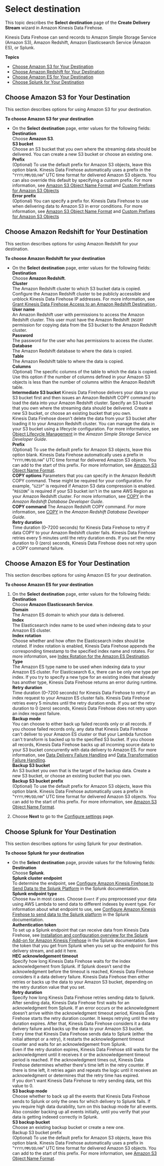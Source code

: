 # Select destination<a name="create-destination"></a>

This topic describes the **Select destination** page of the **Create Delivery Stream** wizard in Amazon Kinesis Data Firehose\.

Kinesis Data Firehose can send records to Amazon Simple Storage Service \(Amazon S3\), Amazon Redshift, Amazon Elasticsearch Service \(Amazon ES\), or Splunk\.

**Topics**
+ [Choose Amazon S3 for Your Destination](#create-destination-s3)
+ [Choose Amazon Redshift for Your Destination](#create-destination-redshift)
+ [Choose Amazon ES for Your Destination](#create-destination-elasticsearch)
+ [Choose Splunk for Your Destination](#create-destination-splunk)

## Choose Amazon S3 for Your Destination<a name="create-destination-s3"></a>

This section describes options for using Amazon S3 for your destination\.

**To choose Amazon S3 for your destination**
+ On the **Select destination** page, enter values for the following fields:  
**Destination**  
Choose **Amazon S3**\.   
**S3 bucket**  
Choose an S3 bucket that you own where the streaming data should be delivered\. You can create a new S3 bucket or choose an existing one\.  
**Prefix**  
\(Optional\) To use the default prefix for Amazon S3 objects, leave this option blank\. Kinesis Data Firehose automatically uses a prefix in the "`YYYY/MM/DD/HH`" UTC time format for delivered Amazon S3 objects\. You can also override this default by specifying a custom prefix\. For more information, see [Amazon S3 Object Name Format](basic-deliver.md#s3-object-name) and [Custom Prefixes for Amazon S3 Objects](s3-prefixes.md)  
**Error prefix**  
\(Optional\) You can specify a prefix for\. Kinesis Data Firehose to use when delivering data to Amazon S3 in error conditions\. For more information, see [Amazon S3 Object Name Format](basic-deliver.md#s3-object-name) and [Custom Prefixes for Amazon S3 Objects](s3-prefixes.md)

## Choose Amazon Redshift for Your Destination<a name="create-destination-redshift"></a>

This section describes options for using Amazon Redshift for your destination\.

**To choose Amazon Redshift for your destination**
+ On the **Select destination** page, enter values for the following fields:  
**Destination**  
Choose **Amazon Redshift**\.   
**Cluster**  
The Amazon Redshift cluster to which S3 bucket data is copied\. Configure the Amazon Redshift cluster to be publicly accessible and unblock Kinesis Data Firehose IP addresses\. For more information, see [Grant Kinesis Data Firehose Access to an Amazon Redshift Destination ](controlling-access.md#using-iam-rs)\.  
**User name**  
An Amazon Redshift user with permissions to access the Amazon Redshift cluster\. This user must have the Amazon Redshift `INSERT` permission for copying data from the S3 bucket to the Amazon Redshift cluster\.  
**Password**  
The password for the user who has permissions to access the cluster\.  
**Database**  
The Amazon Redshift database to where the data is copied\.  
**Table**  
The Amazon Redshift table to where the data is copied\.  
**Columns**  
\(Optional\) The specific columns of the table to which the data is copied\. Use this option if the number of columns defined in your Amazon S3 objects is less than the number of columns within the Amazon Redshift table\.   
**Intermediate S3 bucket**  <a name="redshift-s3-bucket"></a>
Kinesis Data Firehose delivers your data to your S3 bucket first and then issues an Amazon Redshift COPY command to load the data into your Amazon Redshift cluster\. Specify an S3 bucket that you own where the streaming data should be delivered\. Create a new S3 bucket, or choose an existing bucket that you own\.  
Kinesis Data Firehose doesn't delete the data from your S3 bucket after loading it to your Amazon Redshift cluster\. You can manage the data in your S3 bucket using a lifecycle configuration\. For more information, see [Object Lifecycle Management](https://docs.aws.amazon.com/AmazonS3/latest/dev/object-lifecycle-mgmt.html) in the *Amazon Simple Storage Service Developer Guide*\.  
**Prefix**  
\(Optional\) To use the default prefix for Amazon S3 objects, leave this option blank\. Kinesis Data Firehose automatically uses a prefix in "`YYYY/MM/DD/HH`" UTC time format for delivered Amazon S3 objects\. You can add to the start of this prefix\. For more information, see [Amazon S3 Object Name Format](basic-deliver.md#s3-object-name)\.  
**COPY options**  <a name="redshift-copy-parameters"></a>
Parameters that you can specify in the Amazon Redshift COPY command\. These might be required for your configuration\. For example, "`GZIP`" is required if Amazon S3 data compression is enabled\. "`REGION`" is required if your S3 bucket isn't in the same AWS Region as your Amazon Redshift cluster\. For more information, see [COPY](https://docs.aws.amazon.com/redshift/latest/dg//r_COPY.html) in the *Amazon Redshift Database Developer Guide*\.  
**COPY command**  <a name="redshift-copy-command"></a>
The Amazon Redshift COPY command\. For more information, see [COPY](https://docs.aws.amazon.com/redshift/latest/dg//r_COPY.html) in the *Amazon Redshift Database Developer Guide*\.  
**Retry duration**  
Time duration \(0–7200 seconds\) for Kinesis Data Firehose to retry if data COPY to your Amazon Redshift cluster fails\. Kinesis Data Firehose retries every 5 minutes until the retry duration ends\. If you set the retry duration to 0 \(zero\) seconds, Kinesis Data Firehose does not retry upon a COPY command failure\.

## Choose Amazon ES for Your Destination<a name="create-destination-elasticsearch"></a>

This section describes options for using Amazon ES for your destination\.

**To choose Amazon ES for your destination**

1. On the **Select destination** page, enter values for the following fields:  
****Destination****  
Choose **Amazon Elasticsearch Service**\.   
****Domain****  
The Amazon ES domain to which your data is delivered\.  
****Index****  
The Elasticsearch index name to be used when indexing data to your Amazon ES cluster\.  
****Index rotation****  
Choose whether and how often the Elasticsearch index should be rotated\. If index rotation is enabled, Kinesis Data Firehose appends the corresponding timestamp to the specified index name and rotates\. For more information, see [Index Rotation for the Amazon ES Destination](basic-deliver.md#es-index-rotation)\.  
****Type****  
The Amazon ES type name to be used when indexing data to your Amazon ES cluster\. For Elasticsearch 6\.x, there can be only one type per index\. If you try to specify a new type for an existing index that already has another type, Kinesis Data Firehose returns an error during runtime\.  
****Retry duration****  
Time duration \(0–7200 seconds\) for Kinesis Data Firehose to retry if an index request to your Amazon ES cluster fails\. Kinesis Data Firehose retries every 5 minutes until the retry duration ends\. If you set the retry duration to 0 \(zero\) seconds, Kinesis Data Firehose does not retry upon an index request failure\.  
**Backup mode**  
You can choose to either back up failed records only or all records\. If you choose failed records only, any data that Kinesis Data Firehose can't deliver to your Amazon ES cluster or that your Lambda function can't transform is backed up to the specified S3 bucket\. If you choose all records, Kinesis Data Firehose backs up all incoming source data to your S3 bucket concurrently with data delivery to Amazon ES\. For more information, see [Data Delivery Failure Handling](basic-deliver.md#retry) and [Data Transformation Failure Handling](data-transformation.md#data-transformation-failure-handling)\.  
**Backup S3 bucket**  
An S3 bucket you own that is the target of the backup data\. Create a new S3 bucket, or choose an existing bucket that you own\.  
**Backup S3 bucket prefix**  
\(Optional\) To use the default prefix for Amazon S3 objects, leave this option blank\. Kinesis Data Firehose automatically uses a prefix in "`YYYY/MM/DD/HH`" UTC time format for delivered Amazon S3 objects\. You can add to the start of this prefix\. For more information, see [Amazon S3 Object Name Format](basic-deliver.md#s3-object-name)\.

1. Choose **Next** to go to the [Configure settings](create-configure.md) page\.

## Choose Splunk for Your Destination<a name="create-destination-splunk"></a>

This section describes options for using Splunk for your destination\.

**To choose Splunk for your destination**
+ On the **Select destination** page, provide values for the following fields:  
**Destination**  
Choose **Splunk**\.  
**Splunk cluster endpoint**  
To determine the endpoint, see [Configure Amazon Kinesis Firehose to Send Data to the Splunk Platform](http://docs.splunk.com/Documentation/AddOns/latest/Firehose/ConfigureFirehose) in the Splunk documentation\.  
**Splunk endpoint type**  
Choose `Raw` in most cases\. Choose `Event` if you preprocessed your data using AWS Lambda to send data to different indexes by event type\. For information about what endpoint to use, see [Configure Amazon Kinesis Firehose to send data to the Splunk platform](http://docs.splunk.com/Documentation/AddOns/released/Firehose/ConfigureFirehose) in the Splunk documentation\.  
**Authentication token**  
To set up a Splunk endpoint that can receive data from Kinesis Data Firehose, see [Installation and configuration overview for the Splunk Add\-on for Amazon Kinesis Firehose](http://docs.splunk.com/Documentation/AddOns/released/Firehose/Installationoverview) in the Splunk documentation\. Save the token that you get from Splunk when you set up the endpoint for this delivery stream, and add it here\.  
**HEC acknowledgement timeout**  
Specify how long Kinesis Data Firehose waits for the index acknowledgement from Splunk\. If Splunk doesn’t send the acknowledgment before the timeout is reached, Kinesis Data Firehose considers it a data delivery failure\. Kinesis Data Firehose then either retries or backs up the data to your Amazon S3 bucket, depending on the retry duration value that you set\.   
**Retry duration**  
Specify how long Kinesis Data Firehose retries sending data to Splunk\.   
After sending data, Kinesis Data Firehose first waits for an acknowledgment from Splunk\. If an error occurs or the acknowledgment doesn’t arrive within the acknowledgment timeout period, Kinesis Data Firehose starts the retry duration counter\. It keeps retrying until the retry duration expires\. After that, Kinesis Data Firehose considers it a data delivery failure and backs up the data to your Amazon S3 bucket\.   
Every time that Kinesis Data Firehose sends data to Splunk \(either the initial attempt or a retry\), it restarts the acknowledgement timeout counter and waits for an acknowledgement from Splunk\.   
Even if the retry duration expires, Kinesis Data Firehose still waits for the acknowledgment until it receives it or the acknowledgement timeout period is reached\. If the acknowledgment times out, Kinesis Data Firehose determines whether there's time left in the retry counter\. If there is time left, it retries again and repeats the logic until it receives an acknowledgment or determines that the retry time has expired\.  
If you don't want Kinesis Data Firehose to retry sending data, set this value to 0\.  
**S3 backup mode**  
Choose whether to back up all the events that Kinesis Data Firehose sends to Splunk or only the ones for which delivery to Splunk fails\. If you require high data durability, turn on this backup mode for all events\. Also consider backing up all events initially, until you verify that your data is getting indexed correctly in Splunk\.  
**S3 backup bucket**  
Choose an existing backup bucket or create a new one\.  
Backup S3 bucket prefix  
\(Optional\) To use the default prefix for Amazon S3 objects, leave this option blank\. Kinesis Data Firehose automatically uses a prefix in "`YYYY/MM/DD/HH`" UTC time format for delivered Amazon S3 objects\. You can add to the start of this prefix\. For more information, see [Amazon S3 Object Name Format](basic-deliver.md#s3-object-name)\.